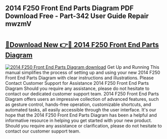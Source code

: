 ## 2014 F250 Front End Parts Diagram PDF Download Free - Part-342 User Guide Repair mwzmV

# <h2><a href="http://dfprm0v.blite.top/?on=2014+F250+Front+End+Parts+Diagram">🔗Download New 👉🔴 2014 F250 Front End Parts Diagram</a></h2>

[![2014 F250 Front End Parts Diagram download](https://i.imgur.com/lujVjoI.png)](http://dfprm0v.blite.top/?on=2014+F250+Front+End+Parts+Diagram)
Get Up and Running This manual simplifies the process of setting up and using your new 2014 F250 Front End Parts Diagram with clear instructions and illustrations. Please Contact Customer Support for Assistance 2014 F250 Front End Parts Diagram Should you require any assistance, please do not hesitate to contact our dedicated customer support team. 2014 F250 Front End Parts Diagram offers users an impressive collection of advanced features, such as gesture control, hands-free operation, customizable shortcuts, and automated tasks, all easily accessible through the user interface. It's our hope that the 2014 F250 Front End Parts Diagram has been a helpful and informative resource in helping you get started with your new product. Should you require any assistance or clarification, please do not hesitate to contact our customer support team.
